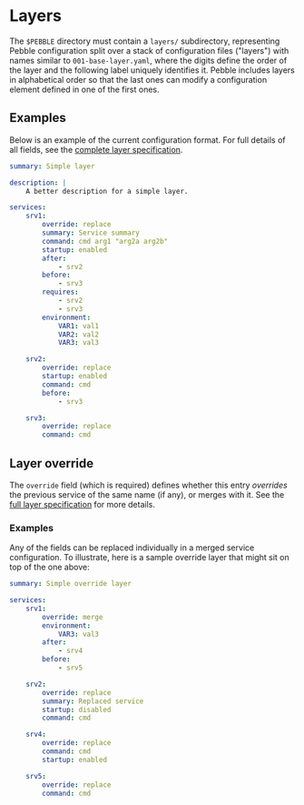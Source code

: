 # Layers

The `$PEBBLE` directory must contain a `layers/` subdirectory, representing Pebble configuration split over a stack of configuration files ("layers") with names similar to `001-base-layer.yaml`, where the digits define the order of the layer and the following label uniquely identifies it. Pebble includes layers in alphabetical order so that the last ones can modify a configuration element defined in one of the first ones.

## Examples

Below is an example of the current configuration format. For full details of all fields, see the [complete layer specification](../reference/layer-specification).

```yaml
summary: Simple layer

description: |
    A better description for a simple layer.

services:
    srv1:
        override: replace
        summary: Service summary
        command: cmd arg1 "arg2a arg2b"
        startup: enabled
        after:
            - srv2
        before:
            - srv3
        requires:
            - srv2
            - srv3
        environment:
            VAR1: val1
            VAR2: val2
            VAR3: val3

    srv2:
        override: replace
        startup: enabled
        command: cmd
        before:
            - srv3

    srv3:
        override: replace
        command: cmd
```

## Layer override

The `override` field (which is required) defines whether this entry _overrides_ the previous service of the same name (if any), or merges with it. See the [full layer specification](../reference/layer-specification) for more details.

### Examples

Any of the fields can be replaced individually in a merged service configuration. To illustrate, here is a sample override layer that might sit on top of the one above:

```yaml
summary: Simple override layer

services:
    srv1:
        override: merge
        environment:
            VAR3: val3
        after:
            - srv4
        before:
            - srv5

    srv2:
        override: replace
        summary: Replaced service
        startup: disabled
        command: cmd

    srv4:
        override: replace
        command: cmd
        startup: enabled

    srv5:
        override: replace
        command: cmd
```
